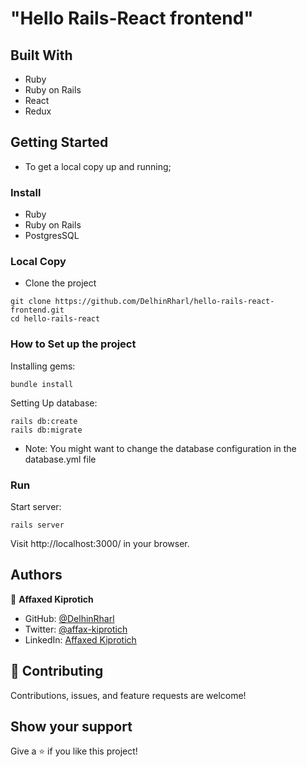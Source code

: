 # "Hello Rails-React frontend"


## Built With

- Ruby
- Ruby on Rails
- React
- Redux

## Getting Started

- To get  a local copy up and running;

### Install

- Ruby
- Ruby on Rails
- PostgresSQL

### Local Copy

- Clone the project

```
git clone https://github.com/DelhinRharl/hello-rails-react-frontend.git
cd hello-rails-react
```

### How to Set up the project

Installing  gems:

```
bundle install
```

Setting Up database:

```
rails db:create
rails db:migrate
```
- Note: You might want to change the database configuration in the database.yml file

### Run

Start server:

```
rails server
```

Visit http://localhost:3000/ in your browser.

## Authors

👤 **Affaxed Kiprotich**

- GitHub: [@DelhinRharl](https://github.com/DelhinRharl)
- Twitter: [@affax-kiprotich](https://twitter.com/affax-kiprotich)
- LinkedIn: [Affaxed Kiprotich](https://www.linkedin.com/in/affaxed-kiprotich/)

## 🤝 Contributing

Contributions, issues, and feature requests are welcome!

## Show your support

Give a ⭐️ if you like this project!